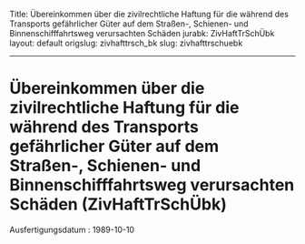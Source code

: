 Title: Übereinkommen über die zivilrechtliche Haftung für die während des Transports
  gefährlicher Güter auf dem Straßen-, Schienen- und Binnenschifffahrtsweg verursachten
  Schäden
jurabk: ZivHaftTrSchÜbk
layout: default
origslug: zivhafttrsch_bk
slug: zivhafttrschuebk

---

# Übereinkommen über die zivilrechtliche Haftung für die während des Transports gefährlicher Güter auf dem Straßen-, Schienen- und Binnenschifffahrtsweg verursachten Schäden (ZivHaftTrSchÜbk)

Ausfertigungsdatum
:   1989-10-10

